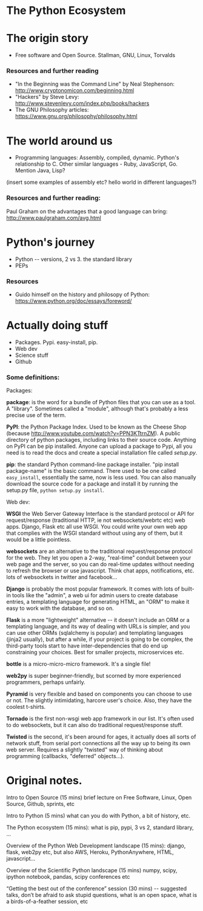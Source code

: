 # The Python Ecosystem

# The origin story

* Free software and Open Source.  Stallman, GNU, Linux, Torvalds

### Resources and further reading

* "In the Beginning was the Command Line" by Neal Stephenson: http://www.cryptonomicon.com/beginning.html 
* "Hackers" by Steve Levy: http://www.stevenlevy.com/index.php/books/hackers 
* The GNU Philosophy articles: https://www.gnu.org/philosophy/philosophy.html 




# The world around us

* Programming languages: Assembly, compiled, dynamic. Python's relationship to C. Other similar languages - Ruby, JavaScript, Go.  Mention Java, Lisp?

(insert some examples of assembly etc?  hello world in different languages?)


### Resources and further reading:

Paul Graham on the advantages that a good language can bring: http://www.paulgraham.com/avg.html




# Python's journey

* Python -- versions, 2 vs 3.  the standard library
* PEPs




### Resources

* Guido himself on the history and philosopy of Python: https://www.python.org/doc/essays/foreword/



# Actually doing stuff

* Packages.  Pypi.  easy-install, pip.
* Web dev
* Science stuff
* Github



### Some definitions:


Packages:

**package**: is the word for a bundle of Python files that you can use as a tool. A "library".  Sometimes called a "module", although that's probably a less precise use of the term.

**PyPI**: the Python Package Index.  Used to be known as the Cheese Shop (because http://www.youtube.com/watch?v=PPN3KTtrnZM).  A public directory of python packages, including links to their source code.  Anything on PyPI can be pip installed.  Anyone can upload a package to Pypi, all you need is to read the docs and create a special installation file called *setup.py*.

**pip**: the standard Python command-line package installer.  "pip install package-name" is the basic command.  There used to be one called `easy_install`, essentially the same, now is less used.  You can also manually download the source code for a package and install it by running the setup.py file, `python setup.py install`.


Web dev:

**WSGI** the Web Server Gateway Interface is the standard protocol or API for request/response (traditional HTTP, ie not websockets/webrtc etc) web apps.  Django, Flask etc all use WSGI.  You could write your own web app that complies with the WSGI standard without using any of them, but it would be a little pointless.

**websockets** are an alternative to the traditional request/response protocol for the web.  They let you open a 2-way, "real-time" conduit between your web page and the server, so you can do real-time updates without needing to refresh the browser or use javascript.  Think chat apps, notifications, etc.  lots of websockets in twitter and facebook...

**Django** is probably the most popular framework.  It comes with lots of built-in tools like the "admin", a web ui for admin users to create database entries, a templating language for generating HTML, an "ORM" to make it easy to work with the database, and so on.

**Flask** is a more "lightweight" alternative -- it doesn't include an ORM or a templating language, and its way of dealing with URLs is simpler, and you can use other ORMs (sqlalchemy is popular) and templating languages (jinja2 usually), but after a while, if your project is going to be complex, the third-party tools start to have inter-dependencies that do end up constraining your choices.   Best for smaller projects, microservices etc.

**bottle** is a micro-micro-micro framework.  It's a single file!

**web2py** is super beginner-friendly, but scorned by more experienced programmers, perhaps unfairly.

**Pyramid** is very flexible and based on components you can choose to use or not.  The slightly intimidating, harcore user's choice. Also, they have the coolest t-shirts.

**Tornado** is the first non-wsgi web app framework in our list.  It's often used to do websockets, but it can also do traditional request/response stuff.

**Twisted** is the second, it's been around for ages, it actually does all sorts of network stuff, from serial port connections all the way up to being its own web server. Requires a slightly "twisted" way of thinking about programming (callbacks, "deferred" objects...).






# Original notes.

Intro to Open Source (15 mins) brief lecture on Free Software, Linux, Open Source, Github, sprints, etc

Intro to Python (5 mins) what can you do with Python, a bit of history, etc.

The Python ecosystem (15 mins): what is pip, pypi, 3 vs 2, standard library, ...

Overview of the Python Web Development landscape (15 mins):  django, flask, web2py etc, but also AWS, Heroku, PythonAnywhere, HTML, javascript...

Overview of the Scientific Python landscape (15 mins) numpy, scipy, ipython notebook, pandas, scipy conferences etc

“Getting the best out of the conference” session (30 mins) -- suggested talks, don’t be afraid to ask stupid questions, what is an open space, what is a birds-of-a-feather session, etc




